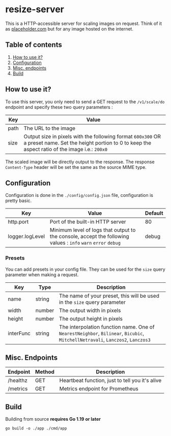 # resize-server
This is a HTTP-accessible server for scaling images on request. Think of it as [placeholder.com](https://placeholder.com) but for any image hosted on the internet.

## Table of contents

1. [How to use it?](#how-to-use-it)
2. [Configuration](#configuration)
3. [Misc. endpoints](#misc-endpoints)
4. [Build](#build)

## How to use it?
To use this server, you only need to send a GET request to the `/v1/scale/do` endpoint and specify these two query parameters :

| Key  | Value                                                                                                                                                       |
|------|-------------------------------------------------------------------------------------------------------------------------------------------------------------|
| path | The URL to the image                                                                                                                                        |
| size | Output size in pixels with the following format `600x300` OR a preset name. Set the height portion to 0 to keep the aspect ratio of the image i.e.: `200x0` |                                                                        

The scaled image will be directly output to the response. The response `Content-Type` header will be set the same as the source MIME type.

## Configuration
Configuration is done in the `./config/config.json` file, configuration is pretty basic.

| Key             | Value                                                                                                          | Default |
|-----------------|----------------------------------------------------------------------------------------------------------------|---------|
| http.port       | Port of the built-in HTTP server                                                                               | 80      |
| logger.logLevel | Minimum level of logs that output to the console, accept the following values : `info` `warn` `error` `debug`  | debug   |

### Presets
You can add presets in your config file. They can be used for the `size` query parameter when making a request.

| Key       | Type   | Description                                                                                                                   |
|-----------|--------|-------------------------------------------------------------------------------------------------------------------------------|
| name      | string | The name of your preset, this will be used in the `size` query parameter                                                      |
| width     | number | The output width in pixels                                                                                                    |
| height    | number | The output height in pixels                                                                                                   |
| interFunc | string | The interpolation function name. One of `NearestNeighbor`, `Bilinear`, `Bicubic`, `MitchellNetravali`, `Lanczos2`, `Lanczos3` |



## Misc. Endpoints

| Endpoint | Method | Description                                     |
|----------|--------|-------------------------------------------------|
| /healthz | GET    | Heartbeat function, just to tell you it's alive |
| /metrics | GET    | Metrics endpoint for Prometheus                 |

## Build
Building from source **requires Go 1.19 or later**

```commandline
go build -o ./app ./cmd/app
```
